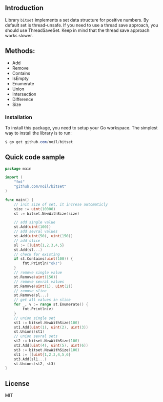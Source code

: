 ## Introduction

Library `bitset` implements a set data structure for positive numbers. By default set is thread-unsafe. If you need to use a thread save approach, you should use ThreadSaveSet. Keep in mind that the thread save approach works slower.

## Methods:

- Add
- Remove
- Contains
- IsEmpty
- Enumerate
- Union
- Intersection
- Difference
- Size

### Installation

To install this package, you need to setup your Go workspace. The simplest way to install the library is to run:
```powershell
$ go get github.com/noil/bitset
```

## Quick code sample

```go
package main

import (
	"fmt"
	"github.com/noil/bitset"
)

func main() {
    // init size of set, it increse automaticly
    size := uint(10000)
    st := bitset.NewWithSize(size)

    // add single value
    st.Add(uint(100))
    // add sevral values
    st.Add(uint(50), uint(150))
    // add slice
    sl := []uint{1,2,3,4,5}
    st.Add(sl...)
    // check for existing
    if st.Contains(uint(100)) {
        fmt.Println("ok!")
    }
    // remove single value
    st.Remove(uint(150))
    // remove sevral values
    st.Remove(uint(1), uint(2))
    // remove slice
    st.Remove(sl...)
    // get all values in slice
    for _, v := range st.Enumerate() {
        fmt.Println(v)
    }
    // union single set
    st1 := bitset.NewWithSize(100)
    st1.Add(uint(1), uint(2), uint(3))
    st.Unions(st1)
    // union sevral sets
    st2 := bitset.NewWithSize(100)
    st2.Add(uint(4), uint(5), uint(6))
    st3 := bitset.NewWithSize(100)
    sl1 := []uint{1,2,3,4,5,6}
    st3.Add(sl1...)
    st.Unions(st2, st3)
}
```

License
----

MIT